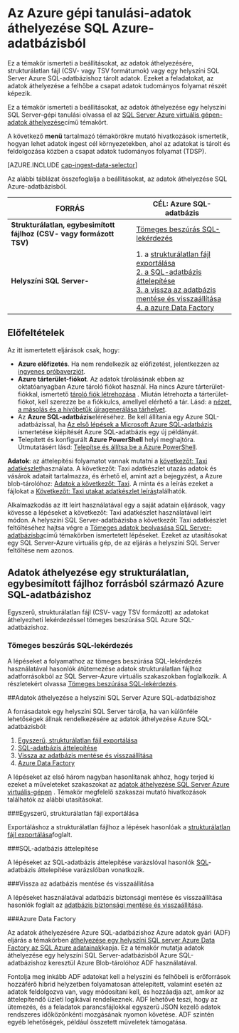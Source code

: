 <properties 
    pageTitle="Adatok áthelyezése SQL Azure-adatbázisból az Azure gépi tanulási |} Azure" 
    description="SQL-tábla és adatok betöltése SQL-táblázat létrehozása" 
    services="machine-learning" 
    documentationCenter="" 
    authors="bradsev"
    manager="jhubbard"
    editor="cgronlun" />

<tags 
    ms.service="machine-learning" 
    ms.workload="data-services" 
    ms.tgt_pltfrm="na" 
    ms.devlang="na" 
    ms.topic="article" 
    ms.date="09/14/2016"
    ms.author="bradsev" /> 

# <a name="move-data-to-an-azure-sql-database-for-azure-machine-learning"></a>Az Azure gépi tanulási-adatok áthelyezése SQL Azure-adatbázisból

Ez a témakör ismerteti a beállításokat, az adatok áthelyezésére, strukturálatlan fájl (CSV- vagy TSV formátumok) vagy egy helyszíni SQL Server Azure SQL-adatbázishoz tárolt adatok. Ezeket a feladatokat, az adatok áthelyezése a felhőbe a csapat adatok tudományos folyamat részét képezik.

Ez a témakör ismerteti a beállításokat, az adatok áthelyezése egy helyszíni SQL Server-gépi tanulási olvassa el az [SQL Server Azure virtuális gépen-adatok áthelyezése](machine-learning-data-science-move-sql-server-virtual-machine.md)című témakört.

A következő **menü** tartalmazó témakörökre mutató hivatkozások ismertetik, hogyan lehet adatok ingest cél környezetekben, ahol az adatokat is tárolt és feldolgozása közben a csapat adatok tudományos folyamat (TDSP).

[AZURE.INCLUDE [cap-ingest-data-selector](../../includes/cap-ingest-data-selector.md)]

Az alábbi táblázat összefoglalja a beállításokat, az adatok áthelyezése SQL Azure-adatbázisból.

<b>FORRÁS</b> |<b>CÉL: Azure SQL-adatbázis</b> |
-------------- |--------------------------------|
<b>Strukturálatlan, egybesimított fájlhoz (CSV- vagy formázott TSV)</b> |<a href="#bulk-insert-sql-query">Tömeges beszúrás SQL-lekérdezés |
<b>Helyszíni SQL Server-</b> | 1. a <a href="#export-flat-file">strukturálatlan fájl exportálása<br> 2. a <a href="#insert-tables-bcp">SQL-adatbázis áttelepítése<br> 3. a <a href="#db-migration">vissza az adatbázis mentése és visszaállítása<br> 4. a <a href="#adf">azure Data Factory |


## <a name="prereqs"></a>Előfeltételek
Az itt ismertetett eljárások csak, hogy:

* **Azure előfizetés**. Ha nem rendelkezik az előfizetést, jelentkezzen az [ingyenes próbaverziót](https://azure.microsoft.com/pricing/free-trial/).
* **Azure tárterület-fiókot**. Az adatok tárolásának ebben az oktatóanyagban Azure tároló fiókot használ. Ha nincs Azure tárterület-fiókkal, ismertető [tároló fiók létrehozása](storage-create-storage-account.md#create-a-storage-account) . Miután létrehozta a tárterület-fiókot, kell szerezze be a fiókkulcs, amellyel elérhető a tár. Lásd: a [nézet, a másolás és a hívóbetűk újragenerálása tárhelyet](storage-create-storage-account.md#view-copy-and-regenerate-storage-access-keys).
* Az **Azure SQL-adatbázis**eléréséhez. Be kell állítania egy Azure SQL-adatbázissal, ha [Az első lépések a Microsoft Azure SQL-adatbázis](../sql-database/sql-database-get-started.md) ismertetése kiépítését Azure SQL-adatbázis egy új példányát.
* Telepített és konfigurált **Azure PowerShell** helyi meghajtóra. Útmutatásért lásd: [Telepítse és állítsa be a Azure PowerShell](../powershell-install-configure.md).

**Adatok**: az áttelepítési folyamatot vannak mutatni a [következőt: Taxi adatkészlet](http://chriswhong.com/open-data/foil_nyc_taxi/)használata. A következőt: Taxi adatkészlet utazás adatok és vásárok adatait tartalmazza, és érhető el, amint azt a bejegyzést, a Azure blob-tárolóhoz: [Adatok a következőt: Taxi](http://www.andresmh.com/nyctaxitrips/). A minta és a leírás ezeket a fájlokat a [Következőt: Taxi utakat adatkészlet leírás](machine-learning-data-science-process-sql-walkthrough.md#dataset)találhatók.
 
Alkalmazkodás az itt leírt használatával egy a saját adatain eljárások, vagy kövesse a lépéseket a következőt: Taxi adatkészlet használatával leírt módon. A helyszíni SQL Server-adatbázisba a következőt: Taxi adatkészlet feltöltéséhez hajtsa végre a [Tömeges adatok beolvasása SQL Server-adatbázisba](machine-learning-data-science-process-sql-walkthrough.md#dbload)című témakörben ismertetett lépéseket. Ezeket az utasításokat egy SQL Server-Azure virtuális gép, de az eljárás a helyszíni SQL Server feltöltése nem azonos.


## <a name="file-to-azure-sql-database"></a>Adatok áthelyezése egy strukturálatlan, egybesimított fájlhoz forrásból származó Azure SQL-adatbázishoz

Egyszerű, strukturálatlan fájl (CSV- vagy TSV formázott) az adatokat áthelyezheti lekérdezéssel tömeges beszúrása SQL Azure SQL-adatbázishoz.

### <a name="bulk-insert-sql-query"></a>Tömeges beszúrás SQL-lekérdezés

A lépéseket a folyamathoz az tömeges beszúrása SQL-lekérdezés használatával hasonlók átütemezése adatok strukturálatlan fájlhoz adatforrásokból az SQL Server-Azure virtuális szakaszokban foglalkozik. A részletekért olvassa [Tömeges beszúrása SQL-lekérdezés](machine-learning-data-science-move-sql-server-virtual-machine.md#insert-tables-bulkquery).


##<a name="sql-on-prem-to-sazure-sql-database"></a>Adatok áthelyezése a helyszíni SQL Server Azure SQL-adatbázishoz

A forrásadatok egy helyszíni SQL Server tárolja, ha van különféle lehetőségek állnak rendelkezésére az adatok áthelyezése Azure SQL-adatbázisból:

1. [Egyszerű, strukturálatlan fájl exportálása](#export-flat-file) 
2. [SQL-adatbázis áttelepítése](#insert-tables-bcp)
3. [Vissza az adatbázis mentése és visszaállítása](#db-migration)
4. [Azure Data Factory](#adf)

A lépéseket az első három nagyban hasonlítanak ahhoz, hogy terjed ki ezeket a műveleteket szakaszokat az [adatok áthelyezése SQL Server Azure virtuális-gépen](machine-learning-data-science-move-sql-server-virtual-machine.md) . Témakör megfelelő szakaszai mutató hivatkozások találhatók az alábbi utasításokat.

###<a name="export-flat-file"></a>Egyszerű, strukturálatlan fájl exportálása

Exportáláshoz a strukturálatlan fájlhoz a lépések hasonlóak a [strukturálatlan fájl exportálása](machine-learning-data-science-move-sql-server-virtual-machine.md#export-flat-file)foglalt.

###<a name="insert-tables-bcp"></a>SQL-adatbázis áttelepítése

A lépéseket az SQL-adatbázis áttelepítése varázslóval hasonlók [SQL](machine-learning-data-science-move-sql-server-virtual-machine.md#sql-migration)-adatbázis áttelepítése varázslóban vonatkozik.

###<a name="db-migration"></a>Vissza az adatbázis mentése és visszaállítása

A lépéseket használatával adatbázis biztonsági mentése és visszaállítása hasonlók foglalt az [adatbázis biztonsági mentése és visszaállítása](machine-learning-data-science-move-sql-server-virtual-machine.md#sql-backup).

###<a name="adf"></a>Azure Data Factory

Az adatok áthelyezésére Azure SQL-adatbázishoz Azure adatok gyári (ADF) eljárás a témakörben [áthelyezése egy helyszíni SQL server Azure Data Factory az SQL Azure adatainak](machine-learning-data-science-move-sql-azure-adf.md)kapja. Ez a témakör mutatja adatok áthelyezése egy helyszíni SQL Server-adatbázisból Azure SQL-adatbázishoz keresztül Azure Blob-tárolóhoz ADF használatával. 

Fontolja meg inkább ADF adatokat kell a helyszíni és felhőbeli is erőforrások hozzáférő hibrid helyzetben folyamatosan áttelepített, valamint esetén az adatok feldolgozva van, vagy módosítani kell, és hozzáadja azt, amikor az áttelepítendő üzleti logikával rendelkeznek. ADF lehetővé teszi, hogy az ütemezés, és a feladatok parancsfájlokkal egyszerű JSON kezelő adatok rendszeres időközönkénti mozgásának nyomon követése. ADF szintén egyéb lehetőségek, például összetett műveletek támogatása.





